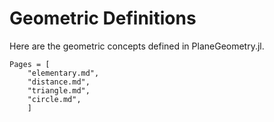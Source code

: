# Geometric Definitions

Here are the geometric concepts defined in PlaneGeometry.jl.

```@contents
Pages = [
    "elementary.md",
    "distance.md",
    "triangle.md",
    "circle.md",
    ]
```
